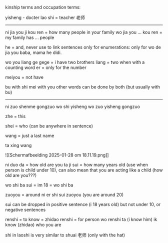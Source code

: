 kinship terms and occupation terms:

yisheng - docter
lao shi = teacher 老师

---

ni jia you ji kou ren = how many people in your family
wo jia you ... kou ren = my family has ...  people

he = and, never use to link sentences only for enumerations:
only for wo de jia you baba, mama he didi.

wo you liang ge gege = i have two brothers
liang = two when with a counting word
er = only for the number

meiyou = not have

bu with shi
mei  with you
other words can be done by both (but usually with bu)

---
ni zuo shenme gongzuo
wo shi yisheng
wo zuo yisheng gongzuo

zhe = this

shei = who (can be anywhere in sentence)

wang = just a last name

ta xing wang

![[Scherm­afbeelding 2025-01-28 om 18.11.19.png]]

ni duo da = how old are you
ta ji sui = how many years old (use when person is child under 10), can also mean that you are acting like a child (how old are you???)

wo shi ba sui = im 18 = wo shi ba

zuoyou = around
ni er shi sui zuoyou (you are around 20)

sui can be dropped in positive sentence (i 18 years old)
but not under 10, or negative sentences

renshi = to know = zhidao
renshi = for person
wo renshi ta (i know him)
ik know (zhidao) who you are

shi in laoshi is very similar to shuai 老师 (only with the hat)
